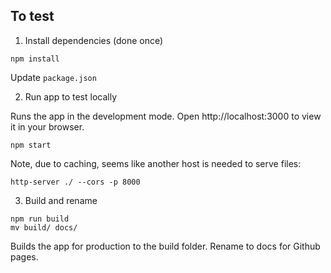 ## To test

1. Install dependencies (done once)

```
npm install
```

Update `package.json`

2. Run app to test locally

Runs the app in the development mode.
Open http://localhost:3000 to view it in your browser.

```
npm start
```

Note, due to caching, seems like another host is needed to serve files:
```
http-server ./ --cors -p 8000
```

3. Build and rename

```
npm run build
mv build/ docs/
```

Builds the app for production to the build folder.
Rename to docs for Github pages.
